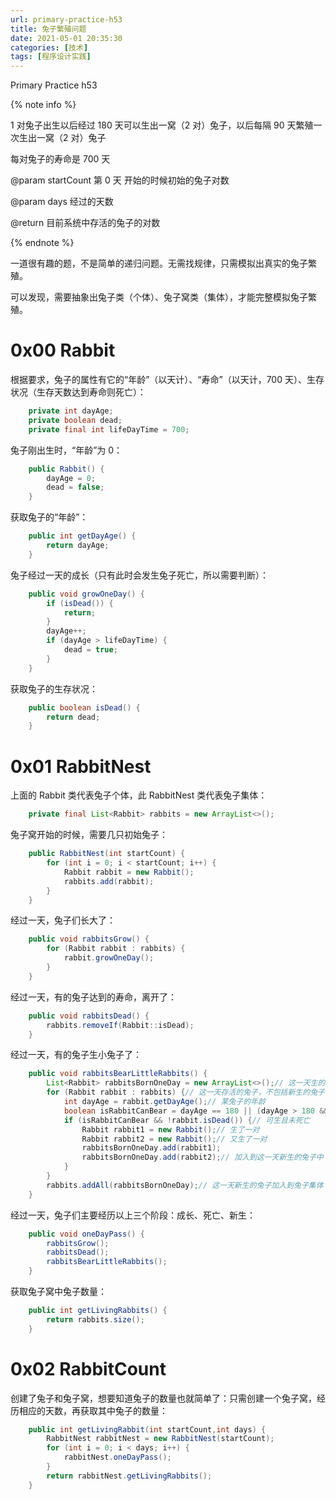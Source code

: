 ```yaml
---
url: primary-practice-h53
title: 兔子繁殖问题
date: 2021-05-01 20:35:30
categories: [技术]
tags: [程序设计实践]
---
```


Primary Practice h53

<!--more-->

{% note info %}

1 对兔子出生以后经过 180 天可以生出一窝（2 对）兔子，以后每隔 90 天繁殖一次生出一窝（2 对）兔子

每对兔子的寿命是 700 天

@param startCount 第 0 天 开始的时候初始的兔子对数

@param days 经过的天数

@return 目前系统中存活的兔子的对数

{% endnote %}

一道很有趣的题，不是简单的递归问题。无需找规律，只需模拟出真实的兔子繁殖。

可以发现，需要抽象出兔子类（个体）、兔子窝类（集体），才能完整模拟兔子繁殖。

# 0x00 Rabbit

根据要求，兔子的属性有它的“年龄”（以天计）、“寿命”（以天计，700 天）、生存状况（生存天数达到寿命则死亡）：

```java
    private int dayAge;
    private boolean dead;
    private final int lifeDayTime = 700;
```

兔子刚出生时，“年龄”为 0：

```java
    public Rabbit() {
        dayAge = 0;
        dead = false;
    }
```

获取兔子的“年龄”：

```java
    public int getDayAge() {
        return dayAge;
    }
```

兔子经过一天的成长（只有此时会发生兔子死亡，所以需要判断）：

```java
    public void growOneDay() {
        if (isDead()) {
            return;
        }
        dayAge++;
        if (dayAge > lifeDayTime) {
            dead = true;
        }
    }
```

获取兔子的生存状况：

```java
    public boolean isDead() {
        return dead;
    }
```

# 0x01 RabbitNest

上面的 Rabbit 类代表兔子个体，此 RabbitNest 类代表兔子集体：

```java
    private final List<Rabbit> rabbits = new ArrayList<>();
```

兔子窝开始的时候，需要几只初始兔子：

```java
    public RabbitNest(int startCount) {
        for (int i = 0; i < startCount; i++) {
            Rabbit rabbit = new Rabbit();
            rabbits.add(rabbit);
        }
    }
```

经过一天，兔子们长大了：

```java
    public void rabbitsGrow() {
        for (Rabbit rabbit : rabbits) {
            rabbit.growOneDay();
        }
    }
```

经过一天，有的兔子达到的寿命，离开了：

```java
    public void rabbitsDead() {
        rabbits.removeIf(Rabbit::isDead);
    }
```

经过一天，有的兔子生小兔子了：

```java
    public void rabbitsBearLittleRabbits() {
        List<Rabbit> rabbitsBornOneDay = new ArrayList<>();// 这一天生的兔子
        for (Rabbit rabbit : rabbits) {// 这一天存活的兔子，不包括新生的兔子
            int dayAge = rabbit.getDayAge();// 某兔子的年龄
            boolean isRabbitCanBear = dayAge == 180 || (dayAge > 180 && (dayAge - 180) % 90 == 0);// 可以生小兔子的条件
            if (isRabbitCanBear && !rabbit.isDead()) {// 可生且未死亡
                Rabbit rabbit1 = new Rabbit();// 生了一对
                Rabbit rabbit2 = new Rabbit();// 又生了一对
                rabbitsBornOneDay.add(rabbit1);
                rabbitsBornOneDay.add(rabbit2);// 加入到这一天新生的兔子中
            }
        }
        rabbits.addAll(rabbitsBornOneDay);// 这一天新生的兔子加入到兔子集体
    }
```

经过一天，兔子们主要经历以上三个阶段：成长、死亡、新生：

```java
    public void oneDayPass() {
        rabbitsGrow();
        rabbitsDead();
        rabbitsBearLittleRabbits();
    }
```

获取兔子窝中兔子数量：

```java
    public int getLivingRabbits() {
        return rabbits.size();
    }
```

# 0x02 RabbitCount

创建了兔子和兔子窝，想要知道兔子的数量也就简单了：只需创建一个兔子窝，经历相应的天数，再获取其中兔子的数量：

```java
	public int getLivingRabbit(int startCount,int days) {
		RabbitNest rabbitNest = new RabbitNest(startCount);
		for (int i = 0; i < days; i++) {
			rabbitNest.oneDayPass();
		}
		return rabbitNest.getLivingRabbits();
	}
```
